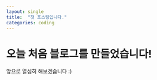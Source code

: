 ```yaml
---
layout: single
title:  "첫 포스팅입니다."
categories: coding
---
```


# 오늘 처음 블로그를 만들었습니다!

앞으로 열심히 해보겠습니다 :)
